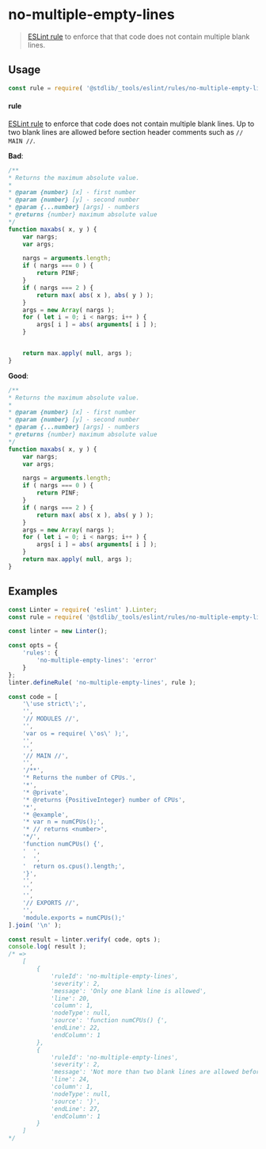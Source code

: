 <!--

@license Apache-2.0

Copyright (c) 2018 The Stdlib Authors.

Licensed under the Apache License, Version 2.0 (the "License");
you may not use this file except in compliance with the License.
You may obtain a copy of the License at

   http://www.apache.org/licenses/LICENSE-2.0

Unless required by applicable law or agreed to in writing, software
distributed under the License is distributed on an "AS IS" BASIS,
WITHOUT WARRANTIES OR CONDITIONS OF ANY KIND, either express or implied.
See the License for the specific language governing permissions and
limitations under the License.

-->

# no-multiple-empty-lines

> [ESLint rule][eslint-rules] to enforce that that code does not contain multiple blank lines.

<section class="intro">

</section>

<!-- /.intro -->

<section class="usage">

## Usage

```javascript
const rule = require( '@stdlib/_tools/eslint/rules/no-multiple-empty-lines' );
```

#### rule

[ESLint rule][eslint-rules] to enforce that code does not contain multiple blank lines. Up to two blank lines are allowed before section header comments such as `// MAIN //`.

**Bad**:

<!-- eslint-disable stdlib/no-multiple-empty-lines -->

```javascript
/**
* Returns the maximum absolute value.
*
* @param {number} [x] - first number
* @param {number} [y] - second number
* @param {...number} [args] - numbers
* @returns {number} maximum absolute value
*/
function maxabs( x, y ) {
    var nargs;
    var args;

    nargs = arguments.length;
    if ( nargs === 0 ) {
        return PINF;
    }
    if ( nargs === 2 ) {
        return max( abs( x ), abs( y ) );
    }
    args = new Array( nargs );
    for ( let i = 0; i < nargs; i++ ) {
        args[ i ] = abs( arguments[ i ] );
    }


    return max.apply( null, args );
}
```

**Good**:

```javascript
/**
* Returns the maximum absolute value.
*
* @param {number} [x] - first number
* @param {number} [y] - second number
* @param {...number} [args] - numbers
* @returns {number} maximum absolute value
*/
function maxabs( x, y ) {
    var nargs;
    var args;

    nargs = arguments.length;
    if ( nargs === 0 ) {
        return PINF;
    }
    if ( nargs === 2 ) {
        return max( abs( x ), abs( y ) );
    }
    args = new Array( nargs );
    for ( let i = 0; i < nargs; i++ ) {
        args[ i ] = abs( arguments[ i ] );
    }
    return max.apply( null, args );
}
```

</section>

<!-- /.usage -->

<section class="examples">

## Examples

<!-- eslint no-undef: "error" -->

```javascript
const Linter = require( 'eslint' ).Linter;
const rule = require( '@stdlib/_tools/eslint/rules/no-multiple-empty-lines' );

const linter = new Linter();

const opts = {
    'rules': {
        'no-multiple-empty-lines': 'error'
    }
};
linter.defineRule( 'no-multiple-empty-lines', rule );

const code = [
    '\'use strict\';',
    '',
    '// MODULES //',
    '',
    'var os = require( \'os\' );',
    '',
    '',
    '// MAIN //',
    '',
    '/**',
    '* Returns the number of CPUs.',
    '*',
    '* @private',
    '* @returns {PositiveInteger} number of CPUs',
    '*',
    '* @example',
    '* var n = numCPUs();',
    '* // returns <number>',
    '*/',
    'function numCPUs() {',
    '  ',
    '  ',
    '  return os.cpus().length;',
    '}',
    '',
    '',
    '',
    '// EXPORTS //',
    '',
    'module.exports = numCPUs();'
].join( '\n' );

const result = linter.verify( code, opts );
console.log( result );
/* =>
    [
        {
            'ruleId': 'no-multiple-empty-lines',
            'severity': 2,
            'message': 'Only one blank line is allowed',
            'line': 20,
            'column': 1,
            'nodeType': null,
            'source': 'function numCPUs() {',
            'endLine': 22,
            'endColumn': 1
        },
        {
            'ruleId': 'no-multiple-empty-lines',
            'severity': 2,
            'message': 'Not more than two blank lines are allowed before a section header',
            'line': 24,
            'column': 1,
            'nodeType': null,
            'source': '}',
            'endLine': 27,
            'endColumn': 1
        }
    ]
*/
```

</section>

<!-- /.examples -->

<!-- Section for related `stdlib` packages. Do not manually edit this section, as it is automatically populated. -->

<section class="related">

</section>

<!-- /.related -->

<!-- Section for all links. Make sure to keep an empty line after the `section` element and another before the `/section` close. -->

<section class="links">

[eslint-rules]: https://eslint.org/docs/developer-guide/working-with-rules

</section>

<!-- /.links -->
